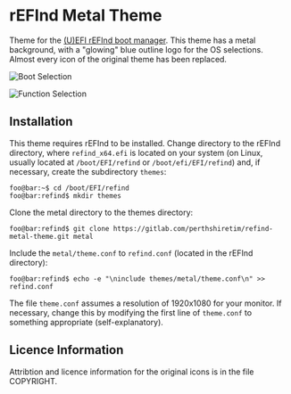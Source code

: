 # rEFInd Metal Theme

Theme for the [(U)EFI rEFInd boot manager](https://sourceforge.net/projects/refind/).  This theme has a metal
background, with a "glowing" blue outline logo for the OS selections.  Almost every icon of the original theme has been
replaced.

![Boot Selection](https://i.imgur.com/tqCDzpB.jpg)

![Function Selection](https://i.imgur.com/WUlfdsW.jpg)

## Installation

This theme requires rEFInd to be installed.  Change directory to the rEFInd directory, where `refind_x64.efi` is
located on your system (on Linux, usually located at `/boot/EFI/refind` or `/boot/efi/EFI/refind`) and, if necessary,
create the subdirectory `themes`:

```console
foo@bar:~$ cd /boot/EFI/refind
foo@bar:refind$ mkdir themes
```

Clone the metal directory to the themes directory:

```console
foo@bar:refind$ git clone https://gitlab.com/perthshiretim/refind-metal-theme.git metal
```

Include the `metal/theme.conf` to `refind.conf` (located in the rEFInd directory):

```console
foo@bar:refind$ echo -e "\ninclude themes/metal/theme.conf\n" >> refind.conf
```

The file `theme.conf` assumes a resolution of 1920x1080 for your monitor. If necessary, change this by modifying the
first line of `theme.conf` to something appropriate (self-explanatory).

## Licence Information

Attribtion and licence information for the original icons is in the file COPYRIGHT.
